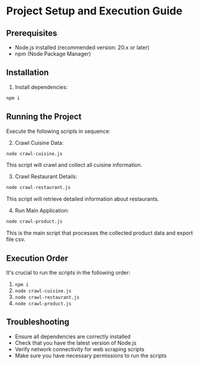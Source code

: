 # Project Setup and Execution Guide

## Prerequisites
- Node.js installed (recommended version: 20.x or later)
- npm (Node Package Manager)

## Installation

1. Install dependencies:
```bash
npm i
```

## Running the Project

Execute the following scripts in sequence:

2. Crawl Cuisine Data:
```bash
node crawl-cuisine.js
```
This script will crawl and collect all cuisine information.

3. Crawl Restaurant Details:
```bash
node crawl-restaurant.js
```
This script will retrieve detailed information about restaurants.

4. Run Main Application:
```bash
node crawl-product.js
```
This is the main script that processes the collected product data and export file csv.

## Execution Order
It's crucial to run the scripts in the following order:
1. `npm i`
2. `node crawl-cuisine.js`
3. `node crawl-restaurant.js`
4. `node crawl-product.js`

## Troubleshooting
- Ensure all dependencies are correctly installed
- Check that you have the latest version of Node.js
- Verify network connectivity for web scraping scripts
- Make sure you have necessary permissions to run the scripts